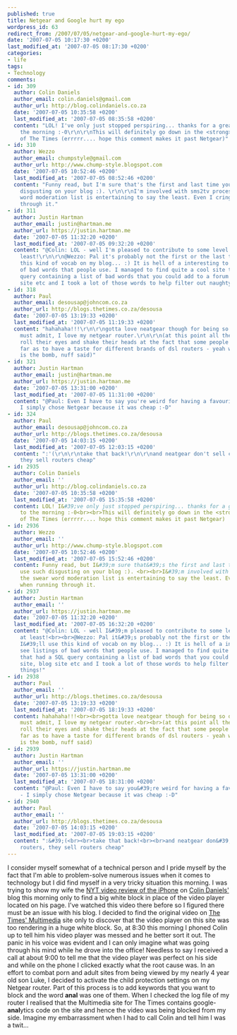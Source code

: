 ```yaml
---
published: true
title: Netgear and Google hurt my ego
wordpress_id: 63
redirect_from: /2007/07/05/netgear-and-google-hurt-my-ego/
date: '2007-07-05 10:17:30 +0200'
last_modified_at: '2007-07-05 08:17:30 +0200'
categories:
- life
tags:
- Technology
comments:
- id: 309
  author: Colin Daniels
  author_email: colin.daniels@gmail.com
  author_url: http://blog.colindaniels.co.za
  date: '2007-07-05 10:35:58 +0200'
  last_modified_at: '2007-07-05 08:35:58 +0200'
  content: "LOL! I've only just stopped perspiring... thanks for a great start to
    the morning :-0\r\n\r\nThis will definitely go down in the <strong>annal</strong>s
    of The Times (errrrr.... hope this comment makes it past Netgear)"
- id: 310
  author: Wezzo
  author_email: chumpstyle@gmail.com
  author_url: http://www.chump-style.blogspot.com
  date: '2007-07-05 10:52:46 +0200'
  last_modified_at: '2007-07-05 08:52:46 +0200'
  content: "Funny read, but I'm sure that's the first and last time you'll use such
    disgusting on your blog :). \r\n\r\nI'm involved with sms2tv processes, the swear
    word moderation list is entertaining to say the least. Even I cringe when running
    through it."
- id: 311
  author: Justin Hartman
  author_email: justin@hartman.me
  author_url: https://justin.hartman.me
  date: '2007-07-05 11:32:20 +0200'
  last_modified_at: '2007-07-05 09:32:20 +0200'
  content: "@Colin: LOL - well I'm pleased to contribute to some level of stress at
    least!\r\n\r\n@Wezzo: Pal it's probably not the first or the last time I'll use
    this kind of vocab on my blog... :) It is hell of a interesting to see listings
    of bad words that people use. I managed to find quite a cool site that had a SQL
    query containing a list of bad words that you could add to a forum site, blog
    site etc and I took a lot of those words to help filter out naughty things!"
- id: 318
  author: Paul
  author_email: desousap@johncom.co.za
  author_url: http://blogs.thetimes.co.za/desousa
  date: '2007-07-05 13:19:33 +0200'
  last_modified_at: '2007-07-05 11:19:33 +0200'
  content: "hahahaha!!!\r\n\r\ngotta love neatgear though for being so damn good!\r\n\r\nI
    must admit, I love my netgear router.\r\n\r\n(at this point all the non geeks
    roll their eyes and shake their heads at the fact that some people even go so
    far as to have a taste for different brands of dsl routers - yeah well, netgear
    is the bomb, nuff said)"
- id: 321
  author: Justin Hartman
  author_email: justin@hartman.me
  author_url: https://justin.hartman.me
  date: '2007-07-05 13:31:00 +0200'
  last_modified_at: '2007-07-05 11:31:00 +0200'
  content: "@Paul: Even I have to say you're weird for having a favourite router -
    I simply chose Netgear because it was cheap :-D"
- id: 324
  author: Paul
  author_email: desousap@johncom.co.za
  author_url: http://blogs.thetimes.co.za/desousa
  date: '2007-07-05 14:03:15 +0200'
  last_modified_at: '2007-07-05 12:03:15 +0200'
  content: ":'(\r\n\r\ntake that back!\r\n\r\nand neatgear don't sell cheap routers,
    they sell routers cheap"
- id: 2935
  author: Colin Daniels
  author_email: ''
  author_url: http://blog.colindaniels.co.za
  date: '2007-07-05 10:35:58 +0200'
  last_modified_at: '2007-07-05 15:35:58 +0200'
  content: LOL! I&#39;ve only just stopped perspiring... thanks for a great start
    to the morning :-0<br><br>This will definitely go down in the <strong>annal</strong>s
    of The Times (errrrr.... hope this comment makes it past Netgear)
- id: 2936
  author: Wezzo
  author_email: ''
  author_url: http://www.chump-style.blogspot.com
  date: '2007-07-05 10:52:46 +0200'
  last_modified_at: '2007-07-05 15:52:46 +0200'
  content: Funny read, but I&#39;m sure that&#39;s the first and last time you&#39;ll
    use such disgusting on your blog :). <br><br>I&#39;m involved with sms2tv processes,
    the swear word moderation list is entertaining to say the least. Even I cringe
    when running through it.
- id: 2937
  author: Justin Hartman
  author_email: ''
  author_url: https://justin.hartman.me
  date: '2007-07-05 11:32:20 +0200'
  last_modified_at: '2007-07-05 16:32:20 +0200'
  content: "@Colin: LOL - well I&#39;m pleased to contribute to some level of stress
    at least!<br><br>@Wezzo: Pal it&#39;s probably not the first or the last time
    I&#39;ll use this kind of vocab on my blog... :) It is hell of a interesting to
    see listings of bad words that people use. I managed to find quite a cool site
    that had a SQL query containing a list of bad words that you could add to a forum
    site, blog site etc and I took a lot of those words to help filter out naughty
    things!"
- id: 2938
  author: Paul
  author_email: ''
  author_url: http://blogs.thetimes.co.za/desousa
  date: '2007-07-05 13:19:33 +0200'
  last_modified_at: '2007-07-05 18:19:33 +0200'
  content: hahahaha!!!<br><br>gotta love neatgear though for being so damn good!<br><br>I
    must admit, I love my netgear router.<br><br>(at this point all the non geeks
    roll their eyes and shake their heads at the fact that some people even go so
    far as to have a taste for different brands of dsl routers - yeah well, netgear
    is the bomb, nuff said)
- id: 2939
  author: Justin Hartman
  author_email: ''
  author_url: https://justin.hartman.me
  date: '2007-07-05 13:31:00 +0200'
  last_modified_at: '2007-07-05 18:31:00 +0200'
  content: "@Paul: Even I have to say you&#39;re weird for having a favourite router
    - I simply chose Netgear because it was cheap :-D"
- id: 2940
  author: Paul
  author_email: ''
  author_url: http://blogs.thetimes.co.za/desousa
  date: '2007-07-05 14:03:15 +0200'
  last_modified_at: '2007-07-05 19:03:15 +0200'
  content: ":&#39;(<br><br>take that back!<br><br>and neatgear don&#39;t sell cheap
    routers, they sell routers cheap"
---
```

I consider myself somewhat of a technical person and I pride myself by the fact that I'm able to problem-solve numerous issues when it comes to technology but I did find myself in a very tricky situation this morning. 
I was trying to show my wife the <a href="http://blog.colindaniels.co.za/?p=215">NYT video review of the iPhone</a> on <a href="http://blog.colindaniels.co.za/">Colin Daniels'</a> blog this morning only to find a big white block in place of the video player located on his page. I've watched this video there before so I figured there must be an issue with his blog.
I decided to find the original video on <a href="http://multimedia.thetimes.co.za/">The Times' Multimedia</a> site only to discover that the video player on this site was too rendering in a huge white block.
So, at 8:30 this morning I phoned Colin up to tell him his video player was messed and he better sort it out. The panic in his voice was evident and I can only imagine what was going through his mind while he drove into the office!
Needless to say I received a call at about 9:00 to tell me that the video player was perfect on his side and while on the phone I clicked exactly what the root cause was.
In an effort to combat porn and adult sites from being viewed by my nearly 4 year old son Luke, I decided to activate the child protection settings on my Netgear router. Part of this process is to add keywords that you want to block and the word <strong>anal</strong> was one of them.
When I checked the log file of my router I realised that the Multimedia site for The Times contains google-<strong>anal</strong>ytics code on the site and hence the video was being blocked from my side.
Imagine my embarrassment when I had to call Colin and tell him I was a twit...
